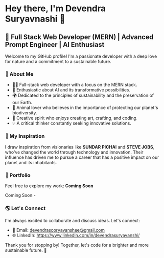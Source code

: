 # Hey there, I'm Devendra Suryavnashi 👋

## 🚀 Full Stack Web Developer (MERN) | Advanced Prompt Engineer | AI Enthusiast

Welcome to my GitHub profile! I'm a passionate developer with a deep love for nature and a commitment to a sustainable future.

### 🌱 About Me

- 👨‍💻 Full-stack web developer with a focus on the MERN stack.
- 🤖 Enthusiastic about AI and its transformative possibilities.
- 🌍 Dedicated to the principles of sustainability and the preservation of our Earth.
- 🐾 Animal lover who believes in the importance of protecting our planet's biodiversity.
- 🎨 Creative spirit who enjoys creating art, crafting, and coding.
- 💡 A critical thinker constantly seeking innovative solutions.

### 🌟 My Inspiration

I draw inspiration from visionaries like **SUNDAR PICHAI** and **STEVE JOBS**, who've changed the world through technology and innovation. Their influence has driven me to pursue a career that has a positive impact on our planet and its inhabitants.

### 💼 Portfolio

Feel free to explore my work: **Coming Soon**

Coming Soon -

### 🌎 Let's Connect

I'm always excited to collaborate and discuss ideas. Let's connect:

- 📧 Email: devendrasooryavanshee@gmail.com
- 🌐 LinkedIn: https://www.linkedin.com/in/devendrasuryavanshi/

Thank you for stopping by! Together, let's code for a brighter and more sustainable future. 🌿

